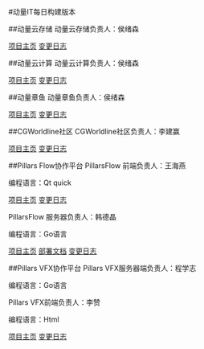 #动量IT每日构建版本

##动量云存储
动量云存储负责人：侯绪森

[项目主页](CloudStorage/index.html)
[变更日志](CloudStorage/changelog.html)


##动量云计算
动量云计算负责人：侯绪森

[项目主页](CloudComputing/index.html)
[变更日志](CloudComputing/changelog.html)

##动量章鱼
动量章鱼负责人：侯绪森

[项目主页](CloudComputing/index.html)
[变更日志](CloudComputing/changelog.html)

##CGWorldline社区
CGWorldline社区负责人：李建赢

[项目主页](CGWorldline/index.html)
[变更日志](CGWorldline/changelog.html)

##Pillars Flow协作平台
PillarsFlow 前端负责人：王海燕

编程语言：Qt quick

[项目主页](PillarsFlow/index.html)
[变更日志](PillarsFlow/changelog.html)

PillarsFlow 服务器负责人：韩德晶

编程语言：Go语言

[项目主页](PillarsFlowNet/index.html)
[部署文档](PillarsFlowNet/deploy.html)
[变更日志](PillarsFlowNet/changelog.html)

##Pillars VFX协作平台
Pillars VFX服务器端负责人：程学志

编程语言：Go语言

Pillars VFX前端负责人：李赞

编程语言：Html

[项目主页](PillarsVFX/index.html)
[变更日志](PillarsVFX/changelog.html)
